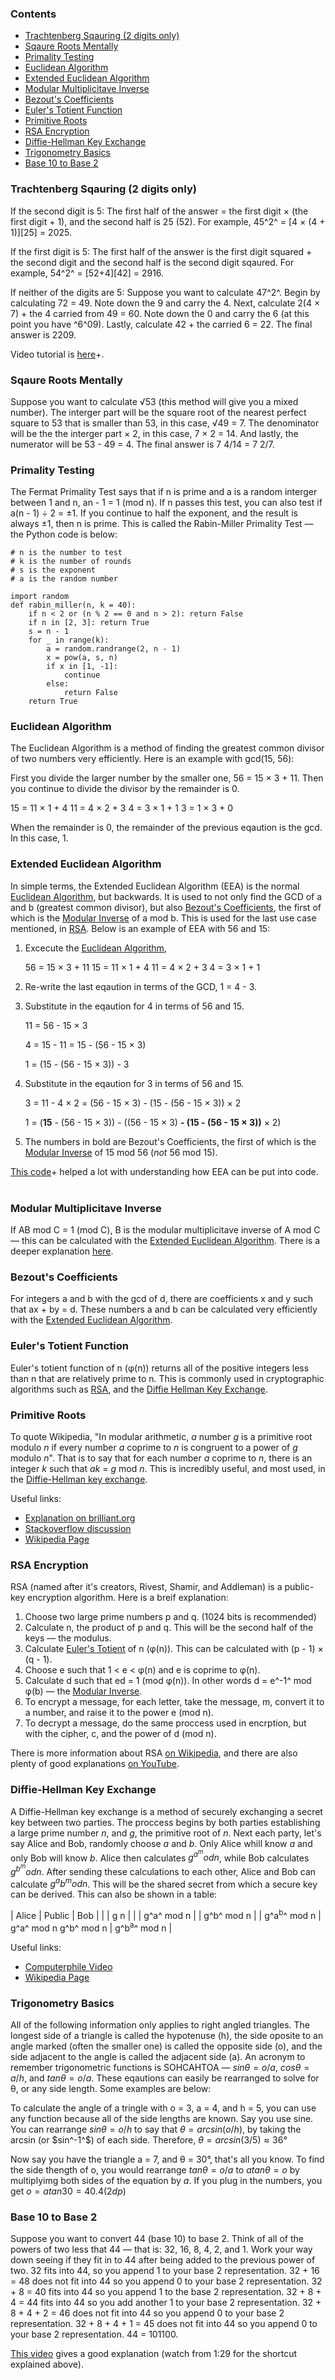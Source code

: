 <!-- omit in toc -->
### Contents
- [Trachtenberg Sqauring (2 digits only)](#trachtenberg-sqauring-2-digits-only)
- [Sqaure Roots Mentally](#sqaure-roots-mentally)
- [Primality Testing](#primality-testing)
- [Euclidean Algorithm](#euclidean-algorithm)
- [Extended Euclidean Algorithm](#extended-euclidean-algorithm)
- [Modular Multiplicitave Inverse](#modular-multiplicitave-inverse)
- [Bezout's Coefficients](#bezouts-coefficients)
- [Euler's Totient Function](#eulers-totient-function)
- [Primitive Roots](#primitive-roots)
- [RSA Encryption](#rsa-encryption)
- [Diffie-Hellman Key Exchange](#diffie-hellman-key-exchange)
- [Trigonometry Basics](#trigonometry-basics)
- [Base 10 to Base 2](#base-10-to-base-2)


### Trachtenberg Sqauring (2 digits only)

If the second digit is 5:
The first half of the answer = the first digit × (the first digit + 1), and the second half is 25 (52). For example, 45^2^ = [4 × (4 + 1)][25] = 2025.

If the first digit is 5:
The first half of the answer is the first digit squared + the second digit and the second half is the second digit sqaured. For example, 54^2^ = [52+4][42] = 2916.

If neither of the digits are 5:
Suppose you want to calculate 47^2^. Begin by calculating 72 = 49. Note down the 9 and carry the 4. Next, calculate 2(4 × 7) + the 4 carried from 49 = 60. Note down the 0 and carry the 6 (at this point you have ^6^09). Lastly, calculate 42 + the carried 6 = 22. The final answer is 2209.

Video tutorial is [here](https://www.google.com/url?sa=t&rct=j&q=&esrc=s&source=web&cd=&cad=rja&uact=8&ved=2ahUKEwja9KLZosv1AhXVSmwGHSaFCP4QwqsBegQIBRAB&url=https%3A%2F%2Fwww.youtube.com%2Fwatch%3Fv%3DFIyucOnSFrU&usg=AOvVaw3Ri04bwQQo5SlTgPlBYiLI)+.<br>


### Sqaure Roots Mentally

Suppose you want to calculate √53 (this method will give you a mixed number). The interger part will be the square root of the nearest perfect square to 53 that is smaller than 53, in this case, √49 = 7. The denominator will be the the interger part × 2, in this case, 7 × 2 = 14. And lastly, the numerator will be 53 - 49 = 4. The final answer is 7 4/14 = 7 2/7.<br>


### Primality Testing

The Fermat Primality Test says that if n is prime and a is a random interger between 1 and n, an - 1 = 1 (mod n). If n passes this test, you can also test if a(n - 1) ÷ 2 = ±1. If you continue to half the exponent, and the result is always ±1, then n is prime. This is called the Rabin-Miller Primality Test — the Python code is below:

```
# n is the number to test
# k is the number of rounds
# s is the exponent
# a is the random number

import random
def rabin_miller(n, k = 40):
    if n < 2 or (n % 2 == 0 and n > 2): return False
    if n in [2, 3]: return True
    s = n - 1
    for _ in range(k):
        a = random.randrange(2, n - 1)
        x = pow(a, s, n)
        if x in [1, -1]:
            continue
        else:
            return False
    return True
```


### Euclidean Algorithm

The Euclidean Algorithm is a method of finding the greatest common divisor of two numbers very efficiently. Here is an example with gcd(15, 56):

First you divide the larger number by the smaller one, 56 = 15 × 3 + 11. Then you continue to divide the divisor by the remainder is 0.

15 = 11 × 1 + 4
11 = 4 × 2 + 3
4 = 3 × 1 + 1
3 = 1 × 3 + 0

When the remainder is 0, the remainder of the previous eqaution is the gcd. In this case, 1.<br>


### Extended Euclidean Algorithm

In simple terms, the Extended Euclidean Algorithm (EEA) is the normal [Euclidean Algorithm](#euclidean-algorithm), but backwards. It is used to not only find the GCD of a and b (greatest common divisor), but also [Bezout's Coefficients](#bezouts-coefficients), the first of which is the [Modular Inverse](#modular-multiplicitave-inverse) of a mod b. This is used for the last use case mentioned, in [RSA](#rsa). Below is an example of EEA with 56 and 15:

1. Excecute the [Euclidean Algorithm](#euclidean-algorithm),

    56 = 15 × 3 + 11
    15 = 11 × 1 + 4
    11 = 4 × 2 + 3
    4 = 3 × 1 + 1

2. Re-write the last eqaution in terms of the GCD, 1 = 4 - 3.
3. Substitute in the eqaution for 4 in terms of 56 and 15.

    11 = 56 - 15 × 3

    4 = 15 - 11
      = 15 - (56 - 15 × 3)

    1 = (15 - (56 - 15 × 3)) - 3

4. Substitute in the eqaution for 3 in terms of 56 and 15.

    3 = 11 - 4 × 2
      = (56 - 15 × 3) - (15 - (56 - 15 × 3)) × 2

    1 = (**15** - (56 - 15 × 3)) - ((56 - 15 × 3) **- (15 - (56 - 15 × 3))** × 2)

5. The numbers in bold are Bezout's Coefficients, the first of which is the [Modular Inverse](#modular-multiplicitave-inverse) of 15 mod 56 (*not* 56 mod 15).  

[This code](https://github.com/BaReinhard/Hacktoberfest-Mathematics/blob/master/algebra/bezout/python/bezout.py)+ helped a lot with understanding how EEA can be put into code.<br><br>


### Modular Multiplicitave Inverse

If AB mod C = 1 (mod C), B is the modular multiplicitave inverse of A mod C — this can be calculated with the [Extended Euclidean Algorithm](#extended-euclidean-algorithm). There is a deeper explanation [here](https://www.khanacademy.org/computing/computer-science/cryptography/modarithmetic/a/modular-inverses).<br>


### Bezout's Coefficients

For integers a and b with the gcd of d, there are coefficients x and y such that ax + by = d. These numbers a and b can be calculated very efficiently with the [Extended Euclidean Algorithm](#extended-euclidean-algorithm).<br>


### Euler's Totient Function

Euler's totient function of n (φ(n)) returns all of the positive integers less than n that are relatively prime to n. This is commonly used in cryptographic algorithms such as [RSA](#rsa-encryption), and the [Diffie Hellman Key Exchange](#diffie-hellman-key-exchange).<br>


### Primitive Roots

To quote Wikipedia, "In modular arithmetic, $a$ number $g$ is a primitive root modulo $n$ if every number $a$ coprime to $n$ is congruent to a power of $g$ modulo $n$". That is to say that for each number $a$ coprime to $n$, there is an integer $k$ such that $ak$ = $g$ mod $n$. This is incredibly useful, and most used, in the [Diffie-Hellman key exchange](#diffie-hellman-key-exchange). 

Useful links:
- [Explanation on brilliant.org](https://brilliant.org/wiki/primitive-roots/)
- [Stackoverflow discussion](https://stackoverflow.com/questions/40190849/efficient-finding-primitive-roots-modulo-n-using-python)
- [Wikipedia Page](https://en.wikipedia.org/wiki/Primitive_root_modulo_n)


### RSA Encryption

RSA (named after it's creators, Rivest, Shamir, and Addleman) is a public-key encryption algorithm. Here is a breif explanation:
   
1. Choose two large prime numbers p and q. (1024 bits is recommended)
2. Calculate n, the product of p and q. This will be the second half of the keys — the modulus.
3. Calculate [Euler's Totient](#eulers-totient-function) of n (φ(n)). This can be calculated with (p - 1) × (q - 1).
4. Choose e such that 1 < e < φ(n) and e is coprime to φ(n).
5. Calculate d such that ed = 1 (mod φ(n)). In other words d = e^-1^ mod φ(b) — the [Modular Inverse](#modular-inverse).
6. To encrypt a message, for each letter, take the message, m, convert it to a number, and raise it to the power e (mod n).
7. To decrypt a message, do the same proccess used in encrption, but with the cipher, c, and the power of d (mod n).

There is more information about RSA <a href="https://wikipedia.org/wiki/RSA_(cryptosystem)" target="_blank">on Wikipedia</a>, and there are also plenty of good explanations <a href="https://www.youtube.com/results?search_query=rsa+explanation" target="_blank">on YouTube</a>.<br>


### Diffie-Hellman Key Exchange

A Diffie-Hellman key exchange is a method of securely exchanging a secret key between two parties. The proccess begins by both parties establishing a large prime number $n$, and $g$, the primitive root of $n$. Next each party, let's say Alice and Bob, randomly choose $a$ and $b$. Only Alice whill know $a$ and only Bob will know $b$. Alice then calculates $g^a^ mod n$, while Bob calculates $g^b^ mod n$. After sending these calculations to each other, Alice and Bob can calculate $g^ab^ mod n$. This will be the shared secret from which a secure key can be derived. This can also be shown in a table:

| Alice                     | Public                      | Bob                                |
|                           | g    n                      |                                    |
| g^a^ mod n                |                             | g^b^ mod n                         | 
| g^a<sup>b</sup>^ mod n    | g^a^ mod n      g^b^ mod n  | g^b<sup>a</sup>^ mod n             |

Useful links:
- [Computerphile Video](https://www.youtube.com/watch?v=Yjrfm_oRO0w)
- [Wikipedia Page](https://en.wikipedia.org/wiki/Diffie%E2%80%93Hellman_key_exchange)


### Trigonometry Basics

All of the following information only applies to right angled triangles. The longest side of a triangle is called the hypotenuse (h), the side oposite to an angle marked (often the smaller one) is called the opposite side (o), and the side adjacent to the angle is called the adjacent side (a). An acronym to remember trigonometric functions is SOHCAHTOA — $sinθ = o/a$, $cosθ = a/h$, and $tanθ = o/a$. These eqautions can easily be rearranged to solve for θ, or any side length. Some examples are below:

To calculate the angle of a tringle with o = 3, a = 4, and h = 5, you can use any function because all of the side lengths are known. Say you use sine. You can rearrange $sinθ = o/h$ to say that $θ = arcsin(o/h)$, by taking the arcsin (or $sin^-1^$) of each side. Therefore, $θ = arcsin(3/5) ≈ 36°$

Now say you have the triangle a = 7, and θ = 30°, that's all you know. To find the side thength of o, you would rearrange $tanθ = o/a$ to $a tanθ = o$ by multiplyimg both sides of the equation by $a$. If you plug in the numbers, you get $o = a tan30 = 40.4 (2dp)$<br>


### Base 10 to Base 2

Suppose you want to convert 44 (base 10) to base 2. Think of all of the powers of two less that 44 — that is: 32, 16, 8, 4, 2, and 1. Work your way down seeing if they fit in to 44 after being added to the previous power of two. 32 fits into 44, so you append 1 to your base 2 representation. 32 + 16 = 48 does not fit into 44 so you append 0 to your base 2 representation. 32 + 8 = 40 fits into 44 so you append 1 to the base 2 representation. 32 + 8 + 4 = 44 fits into 44 so you add another 1 to your base 2 representation. 32 + 8 + 4 + 2 = 46 does not fit into 44 so you append 0 to your base 2 representation. 32 + 8 + 4 + 1 = 45 does not fit into 44 so you append 0 to your base 2 representation. 44 = 101100.

<a href="https://www.youtube.com/watch?v=NEJXqFw999o" target="_blank">This video</a> gives a good explanation (watch from 1:29 for the shortcut explained above).<br>